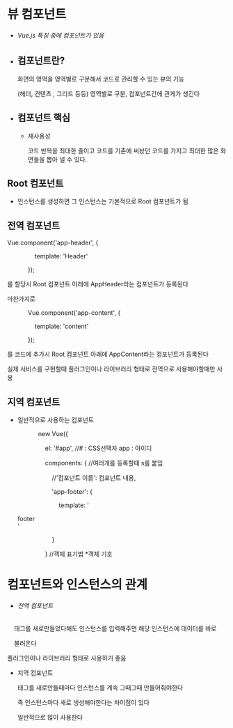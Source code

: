 # 뷰 컴포넌트

- ###### Vue.js 특징 중에 컴포넌트가 있음

- ## 컴포넌트란?
  
  화면의 영역을 영역별로 구분해서 코드로 관리할 수 있는 뷰의 기능
  
  (헤더, 컨텐츠 , 그리드 등등) 영역별로 구분, 컴포넌트간에 관게가 생긴다

- ## 컴포넌트 핵심
  
  - 재사용성
    
    코드 반복을 최대한 줄이고 코드를 기존에 써놨던 코드를 가지고 최대한 많은 화면들을 뽑아 낼 수 있다.

## Root 컴포넌트

- 인스턴스를 생성하면 그 인스턴스는 기본적으로 Root 컴포넌트가 됨

## 전역 컴포넌트

Vue.component('app-header', {

                template: 'Header'

            });

를 할당시 Root 컴포넌트 아래에 AppHeader라는 컴포넌트가 등록된다

마찬가지로

            Vue.component('app-content', {

                template: 'content'

            });

를 코드에 추가시 Root 컴포넌트 아래에 AppContent라는 컴포넌트가 등록된다

실제 서비스를 구현할때 플러그인이나 라이브러리 형태로 전역으로 사용해야할때만 사용

## 지역 컴포넌트

- 일반적으로 사용하는 컴포넌트
  
              new Vue({
  
                  el: '#app', //# : CSS선택자 app : 아이디
  
                  components: { //여러개를 등록할때 s를 붙임
  
                      //'컴포넌트 이름': 컴포넌트 내용,
  
                      'app-footer': {
  
                          template: '<footer>footer</footer>'
  
                      }
  
                  } //객체 표기법 *객체 기호

# 컴포넌트와 인스턴스의 관계

- ###### 전역 컴포넌트

    태그를 새로만들었다해도 인스턴스를 입력해주면 해당 인스턴스에 데이터를 바로 

    불러온다 

   플러그인이나 라이브러리 형태로 사용하기 좋음



- 지역 컴포넌트
  
  태그를 새로만들때마다 인스턴스를 계속 그때그때 만들어줘야한다
  
  즉 인스턴스마다 새로 생성해야한다는 차이점이 있다
  
  일반적으로 많이 사용한다


